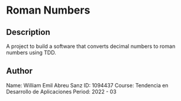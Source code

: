 # Roman Numbers

## Description
A project to build a software that converts decimal numbers to roman numbers using TDD.

## Author
Name: William Emil Abreu Sanz
ID: 1094437
Course: Tendencia en Desarrollo de Aplicaciones
Period: 2022 - 03
